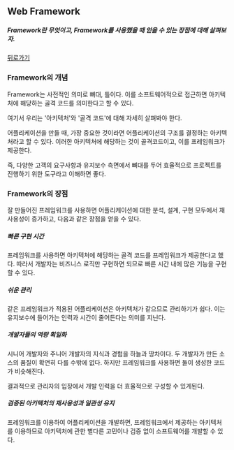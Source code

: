 ## Web Framework

##### Framework란 무엇이고, Framework를 사용했을 때 얻을 수 있는 장점에 대해 살펴보자.  

[뒤로가기](/commonsense/README.md)  

### Framework의 개념  

Framework는 사전적인 의미로 뼈대, 틀이다. 이를 소프트웨어적으로 접근하면 아키텍처에 해당하는 골격 코드를 의미한다고 할 수 있다.  

여기서 우리는 '아키텍처'와 '골격 코드'에 대해 자세히 살펴봐야 한다.  

어플리케이션을 만들 때, 가장 중요한 것이라면 어플리케이션의 구조를 결정하는 아키텍처라고 할 수 있다. 이러한 아키텍처에 해당하는 것이 골격코드이고, 이를 프레임워크가 제공한다.  

즉, 다양한 고객의 요구사항과 유지보수 측면에서 뼈대를 두어 효율적으로 프로젝트를 진행하기 위한 도구라고 이해하면 좋다.  

### Framework의 장점  

잘 만들어진 프레임워크를 사용하면 어플리케이션에 대한 분석, 설계, 구현 모두에서 재사용성이 증가하고, 다음과 같은 장점을 얻을 수 있다.  

##### 빠른 구현 시간  

프레임워크를 사용하면 아키텍처에 해당하는 골격 코드를 프레임워크가 제공한다고 했다. 따라서 개발자는 비즈니스 로직만 구현하면 되므로 빠른 시간 내에 많은 기능을 구현할 수 있다.  

##### 쉬운 관리  

같은 프레임워크가 적용된 어플리케이션은 아키텍처가 같으므로 관리하기가 쉽다. 이는 유지보수에 들어가는 인력과 시간이 줄어든다는 의미를 지닌다.  

##### 개발자들의 역량 획일화  

시니어 개발자와 주니어 개발자의 지식과 경험을 하늘과 땅차이다. 두 개발자가 만든 소스의 품질이 확연히 다를 수밖에 없다. 하지만 프레임워크를 사용하면 둘이 생성한 코드가 비슷해진다.  

결과적으로 관리자의 입장에서 개발 인력을 더 효율적으로 구성할 수 있게된다.  

##### 검증된 아키텍처의 재사용성과 일관성 유지  

프레임워크를 이용하여 어플리케이션을 개발하면, 프레임워크에서 제공하는 아키텍처를 이용하므로 아키텍처에 관한 별다른 고민이나 검증 없이 소프트웨어를 개발할 수 있다.  

